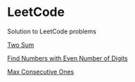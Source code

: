 # LeetCode
Solution to LeetCode problems

[Two Sum](https://github.com/blinkingcursors/LeetCode/tree/main/two_sums)

[Find Numbers with Even Number of Digits](https://github.com/blinkingcursors/LeetCode/tree/main/find_numbers_with_even_number_of_digits)

[Max Consecutive Ones](https://github.com/blinkingcursors/LeetCode/tree/main/max_consecutive_ones)
